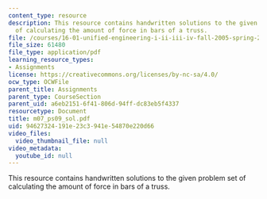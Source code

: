 ```yaml
---
content_type: resource
description: This resource contains handwritten solutions to the given problem set
  of calculating the amount of force in bars of a truss.
file: /courses/16-01-unified-engineering-i-ii-iii-iv-fall-2005-spring-2006/94627324191e23c3941e54870e220d66_m07_ps09_sol.pdf
file_size: 61480
file_type: application/pdf
learning_resource_types:
- Assignments
license: https://creativecommons.org/licenses/by-nc-sa/4.0/
ocw_type: OCWFile
parent_title: Assignments
parent_type: CourseSection
parent_uid: a6eb2151-6f41-806d-94ff-dc83eb5f4337
resourcetype: Document
title: m07_ps09_sol.pdf
uid: 94627324-191e-23c3-941e-54870e220d66
video_files:
  video_thumbnail_file: null
video_metadata:
  youtube_id: null
---
```

This resource contains handwritten solutions to the given problem set of calculating the amount of force in bars of a truss.